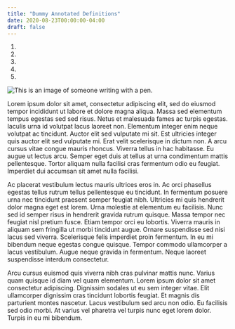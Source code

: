 ```yaml
---
title: "Dummy Annotated Definitions"
date: 2020-08-23T00:00:00-04:00
draft: false
---
```

1. 
2. 
3. 
4. 
5. 

![This is an image of someone writing with a pen.](https://hardcore-nobel-39e20d.netlify.app/write-593333_1920.jpg)

Lorem ipsum dolor sit amet, consectetur adipiscing elit, sed do eiusmod tempor incididunt ut labore et dolore magna aliqua. Massa sed elementum tempus egestas sed sed risus. Netus et malesuada fames ac turpis egestas. Iaculis urna id volutpat lacus laoreet non. Elementum integer enim neque volutpat ac tincidunt. Auctor elit sed vulputate mi sit. Est ultricies integer quis auctor elit sed vulputate mi. Erat velit scelerisque in dictum non. A arcu cursus vitae congue mauris rhoncus. Viverra tellus in hac habitasse. Eu augue ut lectus arcu. Semper eget duis at tellus at urna condimentum mattis pellentesque. Tortor aliquam nulla facilisi cras fermentum odio eu feugiat. Imperdiet dui accumsan sit amet nulla facilisi.

Ac placerat vestibulum lectus mauris ultrices eros in. Ac orci phasellus egestas tellus rutrum tellus pellentesque eu tincidunt. In fermentum posuere urna nec tincidunt praesent semper feugiat nibh. Ultricies mi quis hendrerit dolor magna eget est lorem. Urna molestie at elementum eu facilisis. Nunc sed id semper risus in hendrerit gravida rutrum quisque. Massa tempor nec feugiat nisl pretium fusce. Etiam tempor orci eu lobortis. Viverra mauris in aliquam sem fringilla ut morbi tincidunt augue. Ornare suspendisse sed nisi lacus sed viverra. Scelerisque felis imperdiet proin fermentum. In eu mi bibendum neque egestas congue quisque. Tempor commodo ullamcorper a lacus vestibulum. Augue neque gravida in fermentum. Neque laoreet suspendisse interdum consectetur.

Arcu cursus euismod quis viverra nibh cras pulvinar mattis nunc. Varius quam quisque id diam vel quam elementum. Lorem ipsum dolor sit amet consectetur adipiscing. Dignissim sodales ut eu sem integer vitae. Elit ullamcorper dignissim cras tincidunt lobortis feugiat. Et magnis dis parturient montes nascetur. Lacus vestibulum sed arcu non odio. Eu facilisis sed odio morbi. At varius vel pharetra vel turpis nunc eget lorem dolor. Turpis in eu mi bibendum.
